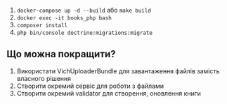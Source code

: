 1. `docker-compose up -d --build` або `make build`
2. `docker exec -it books_php bash`
3. `composer install`
4. `php bin/console doctrine:migrations:migrate`

## Що можна покращити?
1. Використати VichUploaderBundle для завантаження файлів замість власного рішення
2. Створити окремий сервіс для роботи з файлами
3. Створити окремий validator для створення, оновлення книги